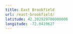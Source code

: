 ```yaml
---
title: East Brookfield
url: /east-brookfield/
latitude: 42.202929700000006
longitude: -72.0419627
---
```

